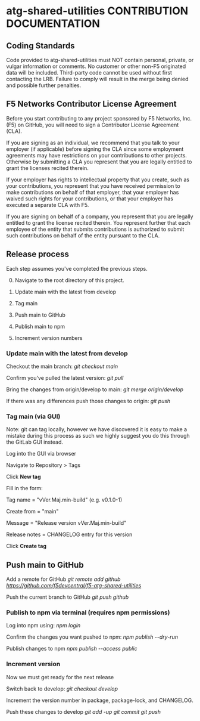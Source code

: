 # atg-shared-utilities CONTRIBUTION DOCUMENTATION

## Coding Standards

Code provided to atg-shared-utilities must NOT contain personal, private, or vulgar information or comments. No customer or other non-F5 originated data will be included. Third-party code cannot be used without first contacting the LRB. Failure to comply will result in the merge being denied and possible further penalties.

## F5 Networks Contributor License Agreement

Before you start contributing to any project sponsored by F5 Networks, Inc. (F5) on GitHub, you will need to sign a Contributor License Agreement (CLA).

If you are signing as an individual, we recommend that you talk to your employer (if applicable) before signing the CLA since some employment agreements may have restrictions on your contributions to other projects.
Otherwise by submitting a CLA you represent that you are legally entitled to grant the licenses recited therein.

If your employer has rights to intellectual property that you create, such as your contributions, you represent that you have received permission to make contributions on behalf of that employer, that your employer has waived such rights for your contributions, or that your employer has executed a separate CLA with F5.

If you are signing on behalf of a company, you represent that you are legally entitled to grant the license recited therein.
You represent further that each employee of the entity that submits contributions is authorized to submit such contributions on behalf of the entity pursuant to the CLA.

## Release process

Each step assumes you've completed the previous steps.

0. Navigate to the root directory of this project.

1. Update main with the latest from develop

2. Tag main

3. Push main to GitHub

4. Publish main to npm

5. Increment version numbers

### Update main with the latest from develop

Checkout the main branch:
*git checkout main*

Confirm you've pulled the latest version:
*git pull*

Bring the changes from origin/develop to main:
*git merge origin/develop*

If there was any differences push those changes to origin:
*git push*

### Tag main (via GUI)

Note: git can tag locally, however we have discovered it is easy to make a mistake during this process as such we highly suggest you do this through the GitLab GUI instead.

Log into the GUI via browser

Navigate to Repository > Tags

Click **New tag**

Fill in the form:

Tag name = "vVer.Maj.min-build" (e.g. v0.1.0-1)

Create from = "main"

Message = "Release version vVer.Maj.min-build"

Release notes = CHANGELOG entry for this version

Click **Create tag**

## Push main to GitHub

Add a remote for GitHub
*git remote add github https://github.com/f5devcentral/f5-atg-shared-utilities*

Push the current branch to GitHub
*git push github*

### Publish to npm via terminal (requires npm permissions)

Log into npm using:
*npm login*

Confirm the changes you want pushed to npm:
*npm publish --dry-run*

Publish changes to npm
*npm publish --access public*

### Increment version

Now we must get ready for the next release

Switch back to develop:
*git checkout develop*

Increment the version number in package, package-lock, and CHANGELOG.

Push these changes to develop
*git add -up*
*git commit*
*git push*
